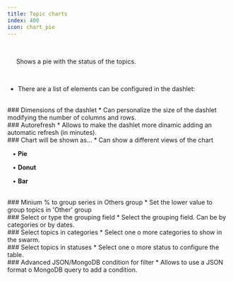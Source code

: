 ```yaml
---
title: Topic charts
index: 400
icon: chart_pie
---
```


    
<br />

<img src="/static/images/icons/chart_pie.png" height="16px" width="16px" /> Shows a pie with the status of the topics.

<br />

* There are a list of elements can be configured in the dashlet:

<br />
### Dimensions of the dashlet
* Can personalize the size of the dashlet modifying the number of columns and rows.

<br />
### Autorefresh
* Allows to make the dashlet more dinamic adding an automatic refresh (in minutes).


<br />
### Chart will be shown as...
* Can show a different views of the chart <br />


&nbsp; &nbsp;• **Pie** <br />

&nbsp; &nbsp;• **Donut** <br />

&nbsp; &nbsp;• **Bar**

<br />
### Minium % to group series in Others group
* Set the lower value to group topics in 'Other' group

<br />
### Select or type the grouping field
* Select the grouping field. Can be by categories or by dates.

<br />
### Select topics in categories
* Select one o more categories to show in the swarm.

<br />
### Select topics in statuses
* Select one o more status to configure the table.

<br />
### Advanced JSON/MongoDB condition for filter
* Allows to use a JSON format o MongoDB query to add a condition. 
